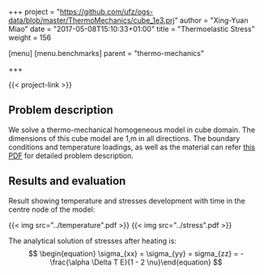 +++
project = "https://github.com/ufz/ogs-data/blob/master/ThermoMechanics/cube_1e3.prj"
author = "Xing-Yuan Miao"
date = "2017-05-08T15:10:33+01:00"
title = "Thermoelastic Stress"
weight = 156

[menu]
  [menu.benchmarks]
    parent = "thermo-mechanics"

+++

{{< project-link >}}

## Problem description

We solve a thermo-mechanical homogeneous model in cube domain. The dimensions of this cube model are 1\,m in all directions. The boundary conditions and temperature loadings, as well as the material can refer [this PDF](../Thermo-Mechanics.pdf) for detailed problem description.

## Results and evaluation

Result showing temperature and stresses development with time in the centre node of the model:

{{< img src="../temperature".pdf >}}
{{< img src="../stress".pdf >}}

The analytical solution of stresses after heating is:
$$
\begin{equation}
\sigma_{xx} = \sigma_{yy} = sigma_{zz} = - \frac{\alpha \Delta T E}{1 - 2 \nu}\end{equation}
$$

